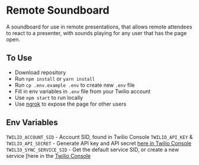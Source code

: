 # Remote Soundboard

A soundboard for use in remote presentations, that allows remote attendees to react to a presenter, with sounds playing for any user that has the page open.


## To Use
- Download repository
- Run `npm install` or `yarn install`
- Run `cp .env.example .env` to create new `.env` file
- Fill in env variables in `.env` file from your Twilio account
- Use `npm start` to run locally
- Use [ngrok](https://ngrok.com) to expose the page for other users


## Env Variables
`TWILIO_ACCOUNT_SID` - Account SID, found in Twilio Console
`TWILIO_API_KEY` & `TWILIO_API_SECRET` - Generate API key and API secret [here in Twilio Console](https://www.twilio.com/console/project/api-keys)
`TWILIO_SYNC_SERVICE_SID` - Get the default service SID, or create a new service [here in the [Twilio Console]()